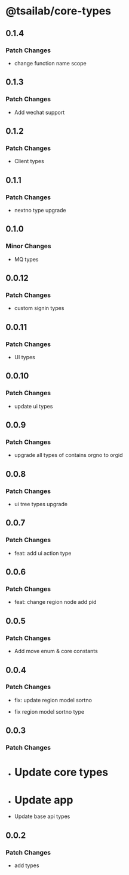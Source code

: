 # @tsailab/core-types

## 0.1.4

### Patch Changes

- change function name scope

## 0.1.3

### Patch Changes

- Add wechat support

## 0.1.2

### Patch Changes

- Client types

## 0.1.1

### Patch Changes

- nextno type upgrade

## 0.1.0

### Minor Changes

- MQ types

## 0.0.12

### Patch Changes

- custom signin types

## 0.0.11

### Patch Changes

- UI types

## 0.0.10

### Patch Changes

- update ui types

## 0.0.9

### Patch Changes

- upgrade all types of contains orgno to orgid

## 0.0.8

### Patch Changes

- ui tree types upgrade

## 0.0.7

### Patch Changes

- feat: add ui action type

## 0.0.6

### Patch Changes

- feat: change region node add pid

## 0.0.5

### Patch Changes

- Add move enum & core constants

## 0.0.4

### Patch Changes

- fix: update region model sortno

- fix region model sortno type

## 0.0.3

### Patch Changes

- # Update core types

- # Update app

- Update base api types

## 0.0.2

### Patch Changes

- add types
